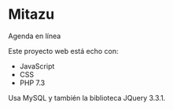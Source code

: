 # Mitazu
Agenda en línea

Este proyecto web está echo con:
 - JavaScript
 - CSS
 - PHP 7.3

Usa MySQL y también la biblioteca JQuery 3.3.1.
